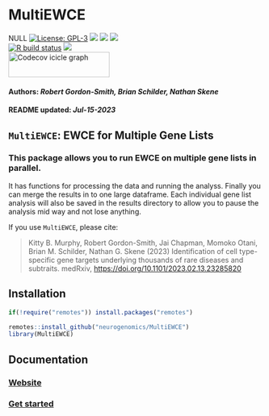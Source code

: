 MultiEWCE
================
NULL [![License:
GPL-3](https://img.shields.io/badge/license-GPL--3-blue.svg)](https://cran.r-project.org/web/licenses/GPL-3)
[![](https://img.shields.io/badge/devel%20version-0.1.6-black.svg)](https://github.com/neurogenomics/MultiEWCE)
[![](https://img.shields.io/github/languages/code-size/neurogenomics/MultiEWCE.svg)](https://github.com/neurogenomics/MultiEWCE)
[![](https://img.shields.io/github/last-commit/neurogenomics/MultiEWCE.svg)](https://github.com/neurogenomics/MultiEWCE/commits/master)
<br> [![R build
status](https://github.com/neurogenomics/MultiEWCE/workflows/rworkflows/badge.svg)](https://github.com/neurogenomics/MultiEWCE/actions)
[![](https://codecov.io/gh/neurogenomics/MultiEWCE/branch/master/graph/badge.svg)](https://app.codecov.io/gh/neurogenomics/MultiEWCE)
<br>
<a href='https://app.codecov.io/gh/neurogenomics/MultiEWCE/tree/master' target='_blank'><img src='https://codecov.io/gh/neurogenomics/MultiEWCE/branch/master/graphs/icicle.svg' title='Codecov icicle graph' width='200' height='50' style='vertical-align: top;'></a>  
<h4>  
Authors: <i>Robert Gordon-Smith, Brian Schilder, Nathan Skene</i>  
</h4>
<h4>  
README updated: <i>Jul-15-2023</i>  
</h4>

<!-- To modify Package/Title/Description/Authors fields, edit the DESCRIPTION file -->

## `MultiEWCE`: EWCE for Multiple Gene Lists

### This package allows you to run EWCE on multiple gene lists in parallel.

It has functions for processing the data and running the analyss.
Finally you can merge the results in to one large dataframe. Each
individual gene list analysis will also be saved in the results
directory to allow you to pause the analysis mid way and not lose
anything.

If you use `MultiEWCE`, please cite:

<!-- Modify this by editing the file: inst/CITATION  -->

> Kitty B. Murphy, Robert Gordon-Smith, Jai Chapman, Momoko Otani, Brian
> M. Schilder, Nathan G. Skene (2023) Identification of cell
> type-specific gene targets underlying thousands of rare diseases and
> subtraits. medRxiv, <https://doi.org/10.1101/2023.02.13.23285820>

## Installation

``` r
if(!require("remotes")) install.packages("remotes")

remotes::install_github("neurogenomics/MultiEWCE")
library(MultiEWCE)
```

## Documentation

### [Website](https://neurogenomics.github.io/MultiEWCE)

### [Get started](https://neurogenomics.github.io/MultiEWCE/articles/MultiEWCE)

<br>
